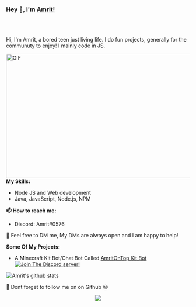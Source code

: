 ### Hey 👋, I'm [Amrit!](https://github.com/Amrit6969)


<br />
<br />

Hi, I'm Amrit, a bored teen just living life. I do fun projects, generally for the communuty to enjoy! I mainly code in JS.
 


 [<img align="right" height="340px" width= "510px" alt="GIF" src="https://i.imgur.com/Wo5AJnU.gif" />](https://www.reddit.com/r/AmritOnTop/)
 
 
**My Skills:**

-  Node JS and Web development
-  Java, JavaScript, Node.js, NPM



**📫 How to reach me:**

 - Discord: Amrit#0576

💬 Feel free to DM me, My DMs are always open and I am happy to help!


**Some Of My Projects:**

- A Minecraft Kit Bot/Chat Bot Called <a href="https://github.com/Amrit6969/Amrit-Bot" align="left" > AmritOnTop Kit Bot </a> <br />
  [![Join The Discord server!](https://invidget.switchblade.xyz/ASYAjUHQvh)](https://discord.gg/BnRqXdzyHw)
  
  

![Amrit's github stats](https://github-readme-stats.vercel.app/api?username=Amrit6969&show_icons=true&hide_border=true)

:pushpin: Dont forget to follow me on on Github :stuck_out_tongue: 


<p align="center">  
<img src="https://komarev.com/ghpvc/?username=Amrit6969&color=00FFFF&style=plastic">
</p>
